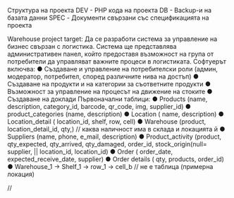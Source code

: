 Структура на проекта
DEV - PHP кода на проекта
DB - Backup-и на базата данни
SPEC - Документи свързани със спецификацията на проекта


Warehouse project target:
 Да се разработи система за управление на бизнес свързан с логистика. Система ще
представлява административен панел, който предоставя възможност на група от
потребители да управляват важните процеси в логистиката.
Софтуерът включва:
● Създаване и управление на потребителски роли (админ, модератор,
потребител, според различните нива на достъп)
● Създаване на продукти и на категории за съответните продукти
● Възможност за управление на процесът на движение на стоките
● Създаване на доклади
Първоначални таблици:
● Products (name, description, category_id, barcode, qr_code, img, supplier_id)
● product_categories (name, description)
● Location ( name, description)
● Location_detail ( location_id, shelf, row, cell)
● Warehouse (product, location_detail_id, qty,) // каква наличност има в склада и
локацията й
● Suppliers (name, phone, e_mail, description)
● Product_activity (product, qty_expected, qty_arrived, qty_damaged, order_id,
stock_origin(null= supplier, || location_id, location_id)
● Order ( order_date, expected_receive_date, supplier)
● Order details ( qty, products, order_id)
● Warehouse_1 -> Shelf_1 -> row_1 -> cell_b // не е таблица (примерна локация)

// 
